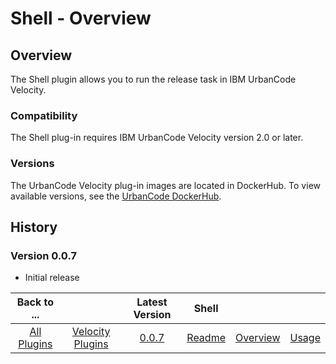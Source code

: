 
# Shell - Overview

## Overview

The Shell plugin allows you to run the release task in IBM UrbanCode Velocity.

### Compatibility

The Shell plug-in requires IBM UrbanCode Velocity version 2.0 or later.


### Versions

The UrbanCode Velocity plug-in images are located in DockerHub. To view available versions, see the [UrbanCode DockerHub](https://hub.docker.com/r/urbancode/ucv-ext-circleci/tags).

## History

### Version 0.0.7

* Initial release



|Back to ...||Latest Version|Shell |||
| :---: | :---: | :---: | :---: | :---: | :---: |
|[All Plugins](../../index.md)|[Velocity Plugins](../README.md)|[0.0.7](https://raw.githubusercontent.com/UrbanCode/IBM-UCV-PLUGINS/main/files/ucv-ext-shell/ucv-ext-shell-0.0.7.tar.zip)|[Readme](README.md)|[Overview](overview.md)|[Usage](usage.md)|[Automation task](Automation-task.md)|
